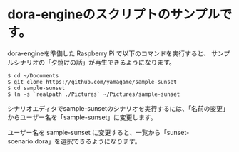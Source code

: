 # dora-engineのスクリプトのサンプルです。

dora-engineを準備した Raspberry Pi で以下のコマンドを実行すると、
サンプルシナリオの「夕焼けの話」が再生できるようになります。

```
$ cd ~/Documents
$ git clone https://github.com/yamagame/sample-sunset
$ cd sample-sunset
$ ln -s `realpath ./Pictures` ~/Pictures/sample-sunset
```

シナリオエディタでsample-sunsetのシナリオを実行するには、「名前の変更」からユーザー名を「sample-sunset」に変更します。

ユーザー名を sample-sunset に変更すると、一覧から「sunset-scenario.dora」を選択できるようになります。
